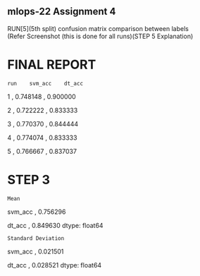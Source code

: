 ## mlops-22 Assignment 4
RUN[5](5th split) confusion matrix comparison between labels  
(Refer Screenshot 
(this is done for all runs)(STEP 5 Explanation)

# FINAL REPORT
    run    svm_acc    dt_acc
1    ,   0.748148  ,  0.900000

2   , 0.722222 , 0.833333

3   , 0.770370 , 0.844444

4    , 0.774074 , 0.833333

5    , 0.766667 , 0.837037

# STEP 3
    Mean
svm_acc  ,  0.756296

dt_acc  ,   0.849630
dtype: float64

    Standard Deviation
svm_acc ,   0.021501
 
dt_acc   ,  0.028521
dtype: float64
